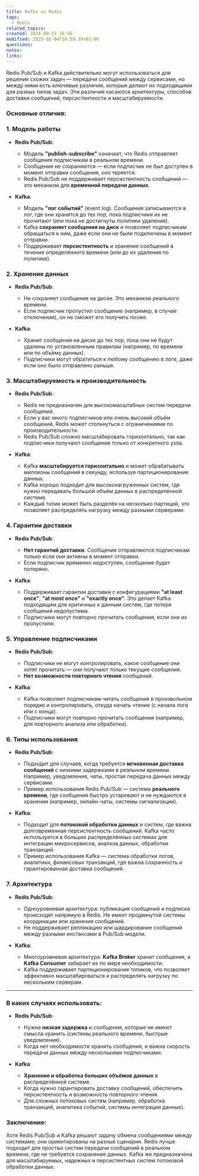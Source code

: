 ```yaml
---
title: Kafka vs Redis
tags:
  - Redis
related_topics: 
created: 2024-09-23 16:56
modified: 2025-02-04T16:59:39+03:00
questions: 
notes: 
links: 
---
```




Redis Pub/Sub и Kafka действительно могут использоваться для решения схожих задач — передачи сообщений между сервисами, но между ними есть ключевые различия, которые делают их подходящими для разных типов задач. Эти различия касаются архитектуры, способов доставки сообщений, персистентности и масштабируемости.

### Основные отличия:

### 1. **Модель работы**

- **Redis Pub/Sub**:
    
    - Модель **"publish-subscribe"** означает, что Redis отправляет сообщения подписчикам в реальном времени.
    - Сообщения не сохраняются — если подписчик не был доступен в момент отправки сообщения, оно теряется.
    - Redis Pub/Sub не поддерживает персистентность сообщений — это механизм для **временной передачи данных**.
- **Kafka**:
    
    - Модель **"лог событий"** (event log). Сообщения записываются в лог, где они хранятся до тех пор, пока подписчики их не прочитают (или пока не достигнуты политики удаления).
    - Kafka **сохраняет сообщения на диск** и позволяет подписчикам обращаться к ним, даже если они не были подключены в момент отправки.
    - Поддерживает **персистентность** и хранение сообщений в течение определённого времени (или до их удаления по политике).

### 2. **Хранение данных**

- **Redis Pub/Sub**:
    
    - Не сохраняет сообщения на диске. Это механизм реального времени.
    - Если подписчик пропустил сообщение (например, в случае отключения), он не сможет его получить позже.
- **Kafka**:
    
    - Хранит сообщения на диске до тех пор, пока они не будут удалены по установленным правилам (например, по времени или по объёму данных).
    - Подписчики могут обратиться к любому сообщению в логе, даже если оно было отправлено раньше.

### 3. **Масштабируемость и производительность**

- **Redis Pub/Sub**:
    
    - Redis не предназначен для высокомасштабных систем передачи сообщений.
    - Если у вас много подписчиков или очень высокий объём сообщений, Redis может столкнуться с ограничениями по производительности.
    - Redis Pub/Sub сложно масштабировать горизонтально, так как подписчики получают сообщения только от конкретного узла.
- **Kafka**:
    
    - Kafka **масштабируется горизонтально** и может обрабатывать миллионы сообщений в секунду, используя партиционирование данных.
    - Kafka хорошо подходит для высоконагруженных систем, где нужно передавать большой объём данных в распределённой системе.
    - Каждый топик может быть разделён на несколько партиций, что позволяет распределять нагрузку между разными серверами.

### 4. **Гарантии доставки**

- **Redis Pub/Sub**:
    
    - **Нет гарантий доставки**. Сообщения отправляются подписчикам только если они активны в момент отправки.
    - Если подписчик временно недоступен, сообщение будет потеряно.
- **Kafka**:
    
    - Поддерживает гарантии доставки с конфигурациями **"at least once"**, **"at most once"** и **"exactly once"**. Это делает Kafka подходящим для критичных к данным систем, где потеря сообщений недопустима.
    - Подписчики могут повторно прочитать сообщения, если они их пропустили.

### 5. **Управление подписчиками**

- **Redis Pub/Sub**:
    
    - Подписчики не могут контролировать, какое сообщение они хотят прочитать — они получают только текущие сообщения.
    - **Нет возможности повторного чтения** сообщений.
- **Kafka**:
    
    - Kafka позволяет подписчикам читать сообщения в произвольном порядке и контролировать, откуда начать чтение (с начала лога или с конца).
    - Подписчики могут повторно прочитать сообщения (например, для повторного анализа или обработки).

### 6. **Типы использования**

- **Redis Pub/Sub**:
    
    - Подходит для случаев, когда требуется **мгновенная доставка сообщений** с низкими задержками в реальном времени. Например, уведомления, чаты, простая передача данных между сервисами.
    - Пример использования Redis Pub/Sub — система **реального времени**, где сообщения быстро устаревают и не нуждаются в хранении (например, онлайн-чаты, системы сигнализации).
- **Kafka**:
    
    - Подходит для **потоковой обработки данных** и систем, где важна долговременная персистентность сообщений. Kafka часто используется в больших распределённых системах для интеграции микросервисов, анализа данных, обработки транзакций.
    - Пример использования Kafka — система обработки логов, аналитики, финансовых транзакций, где важна сохранность и гарантированная доставка сообщений.

### 7. **Архитектура**

- **Redis Pub/Sub**:
    
    - Одноуровневая архитектура: публикация сообщений и подписка происходят напрямую в Redis. Не имеет продвинутой системы координации или хранения сообщений.
    - Не поддерживает репликацию или шардирование сообщений между разными инстансами в Pub/Sub модели.
- **Kafka**:
    
    - Многоуровневая архитектура: **Kafka Broker** хранит сообщения, а **Kafka Consumer** забирает их по мере необходимости.
    - Kafka поддерживает партиционирование топиков, что позволяет эффективно масштабироваться и распределять нагрузку по нескольким серверам.

---

### В каких случаях использовать:

- **Redis Pub/Sub**:
    
    - Нужна **низкая задержка** и сообщения, которые не имеют смысла хранить (системы реального времени, быстрые уведомления).
    - Когда нет необходимости хранить сообщения, и важна скорость передачи данных между несколькими подписчиками.
- **Kafka**:
    
    - **Хранение и обработка больших объёмов данных** в распределённой системе.
    - Когда нужно гарантировать доставку сообщений, обеспечить персистентность и возможность повторного чтения.
    - Для сложных потоковых систем (например, обработка транзакций, аналитика событий, системы интеграции данных).

### Заключение:

Хотя Redis Pub/Sub и Kafka решают задачу обмена сообщениями между системами, они ориентированы на разные сценарии. Redis лучше подходит для простых систем передачи сообщений в реальном времени, где не требуется сохранение данных. Kafka же предназначена для масштабируемых, надежных и персистентных систем потоковой обработки данных.